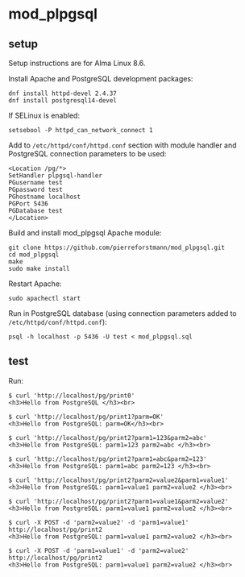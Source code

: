 # mod_plpgsql

## setup 

Setup instructions are for Alma Linux 8.6.

Install Apache and PostgreSQL development packages:

```
dnf install httpd-devel 2.4.37
dnf install postgresql14-devel
```

If SELinux is enabled:

`setsebool -P httpd_can_network_connect 1`

Add to `/etc/httpd/conf/httpd.conf` section with module handler and PostgreSQL connection parameters to be used:

```
<Location /pg/*>
SetHandler plpgsql-handler
PGusername test
PGpassword test
PGhostname localhost
PGPort 5436
PGDatabase test
</Location>
```
Build and install mod_plpgsql Apache module:

```
git clone https://github.com/pierreforstmann/mod_plpgsql.git
cd mod_plpgsql
make
sudo make install

```

Restart Apache:

`sudo apachectl start`

Run in PostgreSQL database (using connection parameters added to `/etc/httpd/conf/httpd.conf`):

`psql -h localhost -p 5436 -U test < mod_plpgsql.sql`

## test
Run:
```
$ curl 'http://localhost/pg/print0'
<h3>Hello from PostgreSQL </h3><br>

$ curl 'http://localhost/pg/print1?parm=OK'
<h3>Hello from PostgreSQL: parm=OK</h3><br>

$ curl 'http://localhost/pg/print2?parm1=123&parm2=abc'
<h3>Hello from PostgreSQL: parm1=123 parm2=abc </h3><br>

$ curl 'http://localhost/pg/print2?parm1=abc&parm2=123'
<h3>Hello from PostgreSQL: parm1=abc parm2=123 </h3><br>

$ curl 'http://localhost/pg/print2?parm2=value2&parm1=value1'
<h3>Hello from PostgreSQL: parm1=value1 parm2=value2 </h3><br>

$ curl 'http://localhost/pg/print2?parm1=value1&parm2=value2'
<h3>Hello from PostgreSQL: parm1=value1 parm2=value2 </h3><br>

$ curl -X POST -d 'parm2=value2' -d 'parm1=value1' http://localhost/pg/print2
<h3>Hello from PostgreSQL: parm1=value1 parm2=value2 </h3><br>

$ curl -X POST -d 'parm1=value1' -d 'parm2=value2' http://localhost/pg/print2
<h3>Hello from PostgreSQL: parm1=value1 parm2=value2 </h3><br>

```

